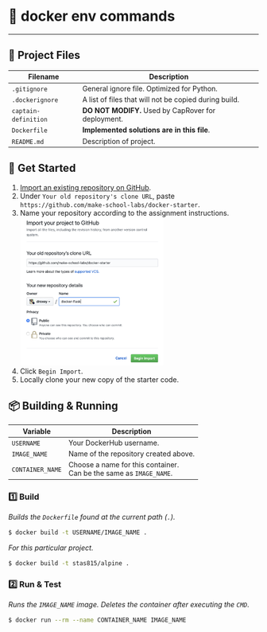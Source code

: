 # 🐳 docker env commands
---
## 📂 Project Files

| Filename | Description |
| -------- | ----------- |
| `.gitignore` | General ignore file. Optimized for Python. |
| `.dockerignore` | A list of files that will not be copied during build. |
| `captain-definition` | **DO NOT MODIFY.** Used by CapRover for deployment. |
| `Dockerfile` | **Implemented solutions are in this file**. |
| `README.md` | Description of project. |

## 🏁 Get Started

1. [Import an existing repository on GitHub](https://github.com/new/import).
1. Under `Your old repository's clone URL`, paste `https://github.com/make-school-labs/docker-starter`.
1. Name your repository according to the assignment instructions.
    <img src="https://github.com/Make-School-Courses/BEW-2.2-Docker-DevOps-Deployments/blob/master/Images/import.png?raw=true" width="60%">
1. Click `Begin Import`.
1. Locally clone your new copy of the starter code.

## 📦 Building & Running

| Variable | Description |
| -------- | ----------- |
| `USERNAME` | Your DockerHub username. |
| `IMAGE_NAME` | Name of the repository created above. |
| `CONTAINER_NAME` | Choose a name for this container.<br>Can be the same as `IMAGE_NAME`. |

### 1️⃣ Build

_Builds the `Dockerfile` found at the current path (`.`)._

```bash
$ docker build -t USERNAME/IMAGE_NAME .
```
_For this particular project._

```bash
$ docker build -t stas815/alpine .
```

### 2️⃣ Run & Test

_Runs the `IMAGE_NAME` image. Deletes the container after executing the `CMD`_.

```bash
$ docker run --rm --name CONTAINER_NAME IMAGE_NAME
```
